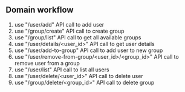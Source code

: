 Domain workflow
---------------
1. use "/user/add" API call to add user
2. use "/group/create" API call to create group
3. use "/group/list" API call to get all available groups
4. use "/user/details/<user_id>" API call to get user details
5. use "/user/add-to-group" API call to add user to new group
6. use "/user/remove-from-group/<user_id>/<group_id>" API call 
   to remove user from a group
7. use "/user/list" API call to list all users
8. use "/user/delete/<user_id>" API call to delete user
9. use "/group/delete/<group_id>" API call to delete group

